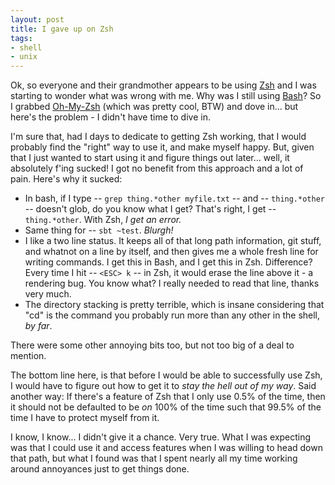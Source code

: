 ```yaml
---
layout: post
title: I gave up on Zsh
tags:
- shell
- unix
---
```

Ok, so everyone and their grandmother appears to be using [Zsh](http://www.zsh.org/) and I was starting to wonder what was wrong with me. Why was I still using [Bash](http://www.gnu.org/software/bash/)? So I grabbed [Oh-My-Zsh](https://github.com/robbyrussell/oh-my-zsh) (which was pretty cool, BTW) and dove in... but here's the problem - I didn't have time to dive in.

I'm sure that, had I days to dedicate to getting Zsh working, that I would probably find the "right" way to use it, and make myself happy. But, given that I just wanted to start using it and figure things out later... well, it absolutely f'ing sucked! I got no benefit from this approach and a lot of pain. Here's why it sucked:

- In bash, if I type -- `grep thing.*other myfile.txt` -- and -- `thing.*other` -- doesn't glob, do you know what I get? That's right, I get -- `thing.*other`. With Zsh, *I get an error.*
- Same thing for -- `sbt ~test`. *Blurgh!*
- I like a two line status. It keeps all of that long path information, git stuff, and whatnot on a line by itself, and then gives me a whole fresh line for writing commands. I get this in Bash, and I get this in Zsh. Difference? Every time I hit -- `<ESC> k` -- in Zsh, it would erase the line above it - a rendering bug. You know what? I really needed to read that line, thanks very much.
- The directory stacking is pretty terrible, which is insane considering that "cd" is the command you probably run more than any other in the shell, *by far*.

There were some other annoying bits too, but not too big of a deal to mention.

The bottom line here, is that before I would be able to successfully use Zsh, I would have to figure out how to get it to *stay the hell out of my way*. Said another way: If there's a feature of Zsh that I only use 0.5% of the time, then it should not be defaulted to be *on* 100% of the time such that 99.5% of the time I have to protect myself from it.

I know, I know... I didn't give it a chance. Very true. What I was expecting was that I could use it and access features when I was willing to head down that path, but what I found was that I spent nearly all my time working around annoyances just to get things done.
